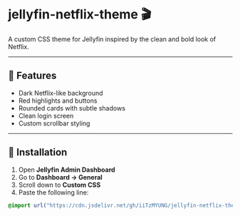# jellyfin-netflix-theme 🎬

A custom CSS theme for Jellyfin inspired by the clean and bold look of Netflix.

---

## 🌟 Features

- Dark Netflix-like background
- Red highlights and buttons
- Rounded cards with subtle shadows
- Clean login screen
- Custom scrollbar styling

---

## 🔧 Installation

1. Open **Jellyfin Admin Dashboard**
2. Go to **Dashboard → General**
3. Scroll down to **Custom CSS**
4. Paste the following line:

```css
@import url("https://cdn.jsdelivr.net/gh/iiTzMYUNG/jellyfin-netflix-theme@main/style.css");


